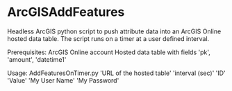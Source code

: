 # ArcGISAddFeatures
Headless ArcGIS python script to push attribute data into an ArcGIS Online hosted data table. The script runs on a timer at a user defined interval. 

Prerequisites:
ArcGIS Online account
Hosted data table with fields 'pk', 'amount', 'datetime1'

Usage:
AddFeaturesOnTimer.py 'URL of the hosted table' 'interval (sec)' 'ID' 'Value' 'My User Name' 'My Password'
